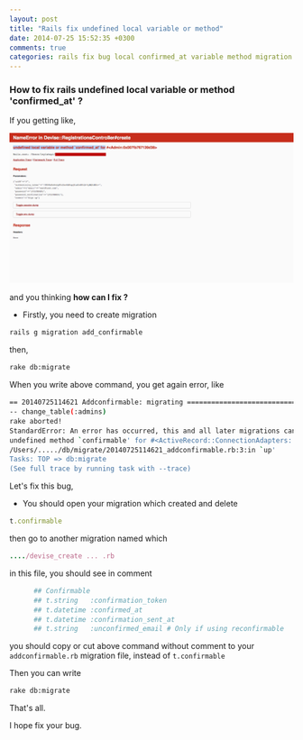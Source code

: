 ```yaml
---
layout: post
title: "Rails fix undefined local variable or method"
date: 2014-07-25 15:52:35 +0300
comments: true
categories: rails fix bug local confirmed_at variable method migration generate en
---
```


### How to fix rails undefined local variable or method 'confirmed_at' ?

If you getting like,


![rails undefined](../images/rails_undefined_error.png)

 and you thinking **how can I fix ?**

- Firstly, you need to create migration

```bash
rails g migration add_confirmable
```

<!-- more -->

then,

```bash
rake db:migrate
```

When you write above command, you get again error, like

```bash
== 20140725114621 Addconfirmable: migrating ===================================
-- change_table(:admins)
rake aborted!
StandardError: An error has occurred, this and all later migrations canceled:
undefined method `confirmable' for #<ActiveRecord::ConnectionAdapters::Table:0x007f8739d3e2e0>..../db/migrate/20140725114621_addconfirmable.rb:4:in `block in up'
/Users/...../db/migrate/20140725114621_addconfirmable.rb:3:in `up'
Tasks: TOP => db:migrate
(See full trace by running task with --trace)
```
Let's fix this bug,

- You should open your migration which created and delete

```ruby
t.confirmable
```

then go to another migration named which

```ruby
..../devise_create ... .rb
```

in this file, you should see in comment

```ruby
      ## Confirmable
      ## t.string   :confirmation_token
      ## t.datetime :confirmed_at
      ## t.datetime :confirmation_sent_at
      ## t.string   :unconfirmed_email # Only if using reconfirmable
```

you should copy or cut above command without comment to your `addconfirmable.rb` migration file, instead of `t.confirmable`

Then you can write

```bash
rake db:migrate
```

That's all.

I hope fix your bug.